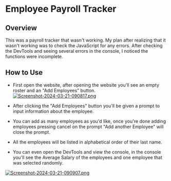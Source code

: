 # Employee Payroll Tracker

## Overview

This was a payroll tracker that wasn't working. My plan after realizing that it wasn't working was to check the JavaScript for any errors.
After checking the DevTools and seeing several errors in the console, I noticed the functions were incomplete.

## How to Use

* First open the website, after opening the website you'll see an empty roster and an "Add Employees" button. 
[![Screenshot-2024-03-21-090817.png](https://i.postimg.cc/wM70Zb5R/Screenshot-2024-03-21-090817.png)](https://postimg.cc/V0PqbgVz)

* After clicking the "Add Employees" button you'll be given a prompt to input information about the employee.
* You can add as many employees as you'd like, once you're done adding employees pressing cancel on the prompt "Add another Employee" will close the prompt.
* All the employees will be listed in alphabetical order of their last name.
* You can even open the DevTools and view the console, in the console you'll see the Average Salary of the employees and one employee that was selected randomly.

[![Screenshot-2024-03-21-090907.png](https://i.postimg.cc/26B1tQb8/Screenshot-2024-03-21-090907.png)](https://postimg.cc/mzBZzFy0)
